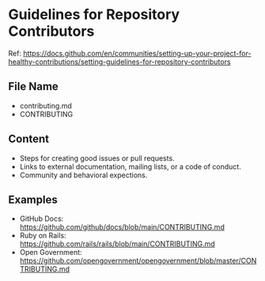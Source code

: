 # Guidelines for Repository Contributors
Ref: https://docs.github.com/en/communities/setting-up-your-project-for-healthy-contributions/setting-guidelines-for-repository-contributors
## File Name
* contributing.md
* CONTRIBUTING
## Content
* Steps for creating good issues or pull requests.
* Links to external documentation, mailing lists, or a code of conduct. 
* Community and behavioral expections.
## Examples
* GitHub Docs: https://github.com/github/docs/blob/main/CONTRIBUTING.md
* Ruby on Rails: https://github.com/rails/rails/blob/main/CONTRIBUTING.md
* Open Government: https://github.com/opengovernment/opengovernment/blob/master/CONTRIBUTING.md
